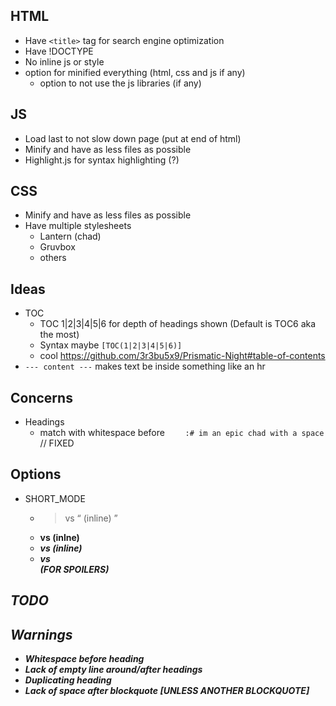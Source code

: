 ## HTML

- Have `<title>` tag for search engine optimization
- Have !DOCTYPE
- No inline js or style
- option for minified everything (html, css and js if any)
  + option to not use the js libraries (if any)

## JS

- Load last to not slow down page (put at end of html)
- Minify and have as less files as possible
- Highlight.js for syntax highlighting (?)

## CSS

- Minify and have as less files as possible
- Have multiple stylesheets
  + Lantern (chad)
  + Gruvbox
  + others

## Ideas

- TOC
	+ TOC 1|2|3|4|5|6 for depth of headings shown (Default is TOC6 aka the most)
	+ Syntax maybe `[TOC(1|2|3|4|5|6)]`
  + cool https://github.com/3r3bu5x9/Prismatic-Night#table-of-contents
- `--- content ---` makes text be inside something like an hr

## Concerns

- Headings
  + match with whitespace before `    :# im an epic chad with a space` // FIXED

## Options

- SHORT_MODE
  + <blockquote> vs <q> (inline)
  + <strong> vs <b> (inlne)
  + <em> vs <i> (inline)
  + <span> vs <div> (FOR SPOILERS)

## TODO

## Warnings

- Whitespace before heading
- Lack of empty line around/after headings
- Duplicating heading
- Lack of space after blockquote [UNLESS ANOTHER BLOCKQUOTE]
